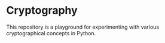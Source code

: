 # Cryptography

This repository is a playground for experimenting with various cryptographical concepts in Python.
